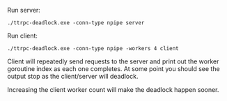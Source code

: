 Run server:

```
./ttrpc-deadlock.exe -conn-type npipe server
```

Run client:

```
./ttrpc-deadlock.exe -conn-type npipe -workers 4 client
```

Client will repeatedly send requests to the server and print out
the worker goroutine index as each one completes. At some point
you should see the output stop as the client/server will deadlock.

Increasing the client worker count will make the deadlock happen sooner.